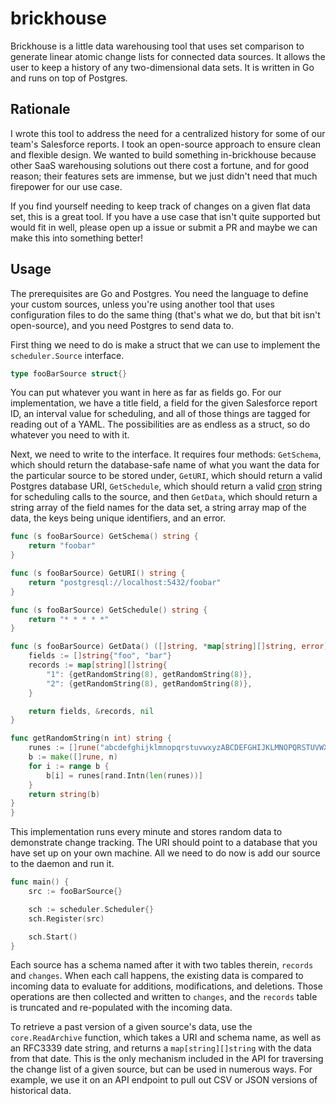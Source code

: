 # brickhouse

Brickhouse is a little data warehousing tool that uses set comparison to generate linear atomic change lists for connected data sources. It allows the user to keep a history of any two-dimensional data sets. It is written in Go and runs on top of Postgres.

## Rationale

I wrote this tool to address the need for a centralized history for some of our team's Salesforce reports. I took an open-source approach to ensure clean and flexible design. We wanted to build something in-brickhouse because other SaaS warehousing solutions out there cost a fortune, and for good reason; their features sets are immense, but we just didn't need that much firepower for our use case.

If you find yourself needing to keep track of changes on a given flat data set, this is a great tool. If you have a use case that isn't quite supported but would fit in well, please open up a issue or submit a PR and maybe we can make this into something better!

## Usage

The prerequisites are Go and Postgres. You need the language to define your custom sources, unless you're using another tool that uses configuration files to do the same thing (that's what we do, but that bit isn't open-source), and you need Postgres to send data to.

First thing we need to do is make a struct that we can use to implement the `scheduler.Source` interface.

```go
type fooBarSource struct{}
```

You can put whatever you want in here as far as fields go. For our implementation, we have a title field, a field for the given Salesforce report ID, an interval value for scheduling, and all of those things are tagged for reading out of a YAML. The possibilities are as endless as a struct, so do whatever you need to with it.

Next, we need to write to the interface. It requires four methods: `GetSchema`, which should return the database-safe name of what you want the data for the particular source to be stored under, `GetURI`, which should return a valid Postgres database URI, `GetSchedule`, which should return a valid [cron](https://en.wikipedia.org/wiki/Cron) string for scheduling calls to the source, and then `GetData`, which should return a string array of the field names for the data set, a string array map of the data, the keys being unique identifiers, and an error.

```go
func (s fooBarSource) GetSchema() string {
	return "foobar"
}

func (s fooBarSource) GetURI() string {
	return "postgresql://localhost:5432/foobar"
}

func (s fooBarSource) GetSchedule() string {
	return "* * * * *"
}

func (s fooBarSource) GetData() ([]string, *map[string][]string, error) {
	fields := []string{"foo", "bar"}
	records := map[string][]string{
		"1": {getRandomString(8), getRandomString(8)},
		"2": {getRandomString(8), getRandomString(8)},
	}

	return fields, &records, nil
}

func getRandomString(n int) string {
	runes := []rune("abcdefghijklmnopqrstuvwxyzABCDEFGHIJKLMNOPQRSTUVWXYZ")
	b := make([]rune, n)
	for i := range b {
		b[i] = runes[rand.Intn(len(runes))]
	}
	return string(b)
}
}
```

This implementation runs every minute and stores random data to demonstrate change tracking. The URI should point to a database that you have set up on your own machine. All we need to do now is add our source to the daemon and run it.

```go
func main() {
	src := fooBarSource{}

	sch := scheduler.Scheduler{}
	sch.Register(src)

	sch.Start()
}
```

Each source has a schema named after it with two tables therein, `records` and `changes`. When each call happens, the existing data is compared to incoming data to evaluate for additions, modifications, and deletions. Those operations are then collected and written to `changes`, and the `records` table is truncated and re-populated with the incoming data.

To retrieve a past version of a given source's data, use the `core.ReadArchive` function, which takes a URI and schema name, as well as an RFC3339 date string, and returns a `map[string][]string` with the data from that date. This is the only mechanism included in the API for traversing the change list of a given source, but can be used in numerous ways. For example, we use it on an API endpoint to pull out CSV or JSON versions of historical data.